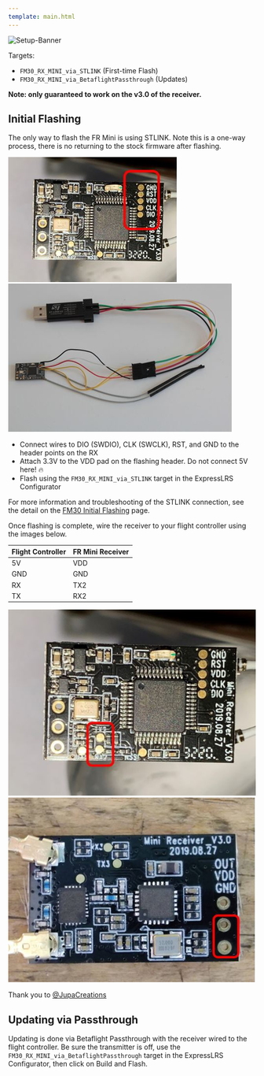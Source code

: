 ```yaml
---
template: main.html
---
```


![Setup-Banner](https://raw.githubusercontent.com/ExpressLRS/ExpressLRS-hardware/master/img/quick-start.png)

Targets:

- `FM30_RX_MINI_via_STLINK` (First-time Flash)
- `FM30_RX_MINI_via_BetaflightPassthrough` (Updates)

**Note: only guaranteed to work on the v3.0 of the receiver.**

## Initial Flashing

The only way to flash the FR Mini is using STLINK. Note this is a one-way process, there is no returning to the stock firmware after flashing.

![pinout](https://github.com/ExpressLRS/ExpressLRS-Hardware/blob/master/img/siyi/jupa/Siyi-12.JPG?raw=true)
![stlink](https://github.com/ExpressLRS/ExpressLRS-Hardware/blob/master/img/siyi/jupa/Siyi-13.JPG?raw=true)

* Connect wires to DIO (SWDIO), CLK (SWCLK), RST, and GND to the header points on the RX
* Attach 3.3V to the VDD pad on the flashing header. Do not connect 5V here! :fire:
* Flash using the `FM30_RX_MINI_via_STLINK` target in the ExpressLRS Configurator

For more information and troubleshooting of the STLINK connection, see the detail on the [FM30 Initial Flashing](../transmitters/tx-siyifm30.md) page.

Once flashing is complete, wire the receiver to your flight controller using the images below.

| Flight Controller | FR Mini Receiver |
|---|---|
| 5V | VDD |
| GND | GND |
| RX | TX2 |
| TX | RX2 |

![pinout](https://github.com/ExpressLRS/ExpressLRS-Hardware/blob/master/img/siyi/jupa/Siyi-16.JPG?raw=true)
![pinout](https://github.com/ExpressLRS/ExpressLRS-Hardware/blob/master/img/siyi/jupa/Siyi-17.JPG?raw=true)

Thank you to [@JupaCreations](http://www.jupacreations.com/)

## Updating via Passthrough

Updating is done via Betaflight Passthrough with the receiver wired to the flight controller. Be sure the transmitter is off, use the `FM30_RX_MINI_via_BetaflightPassthrough` target in the ExpressLRS Configurator, then click on Build and Flash.
